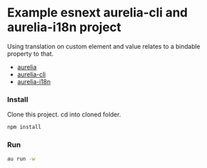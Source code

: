 # Example esnext aurelia-cli and aurelia-i18n project

Using translation on custom element and value relates to a bindable property to that.

- [aurelia](http://aurelia.io)
- [aurelia-cli](https://github.com/aurelia/cli)
- [aurelia-i18n](https://github.com/aurelia/i18n)

### Install

Clone this project. cd into cloned folder.

```bash
npm install
```

### Run

```bash
au run -w
```
